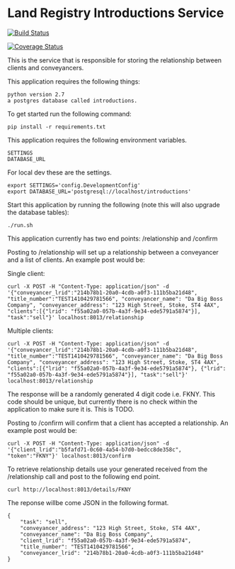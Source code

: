 Land Registry Introductions Service
=========

[![Build Status](https://travis-ci.org/LandRegistry/introductions.svg)](https://travis-ci.org/LandRegistry/ownership)

[![Coverage Status](https://img.shields.io/coveralls/LandRegistry/introductions.svg)](https://coveralls.io/r/LandRegistry/ownership)


This is the service that is responsible for storing the relationship between clients and conveyancers.

This application requires the following things:

```
python version 2.7
a postgres database called introductions.
```

To get started run the following command:

```
pip install -r requirements.txt
```

This application requires the following environment variables.

```
SETTINGS
DATABASE_URL
```

For local dev these are the settings.

```
export SETTINGS='config.DevelopmentConfig'
export DATABASE_URL='postgresql://localhost/introductions'
```

Start this application by running the following (note this will also upgrade the database tables):

```
./run.sh
```

This application currently has two end points: /relationship and /confirm

Posting to /relationship will set up a relationship between a conveyancer and a list
of clients. An example post would be:

Single client:
```
curl -X POST -H "Content-Type: application/json" -d '{"conveyancer_lrid":"214b78b1-20a0-4cdb-a0f3-111b5ba21d48", "title_number":"TEST1410429781566", "conveyancer_name": "Da Big Boss Company", "conveyancer_address": "123 High Street, Stoke, ST4 4AX", "clients":[{"lrid": "f55a02a0-057b-4a3f-9e34-ede5791a5874"}], "task":"sell"}' localhost:8013/relationship
```

Multiple clients:
```
curl -X POST -H "Content-Type: application/json" -d '{"conveyancer_lrid":"214b78b1-20a0-4cdb-a0f3-111b5ba21d48", "title_number":"TEST1410429781566", "conveyancer_name": "Da Big Boss Company", "conveyancer_address": "123 High Street, Stoke, ST4 4AX", "clients":[{"lrid": "f55a02a0-057b-4a3f-9e34-ede5791a5874"}, {"lrid": "f55a02a0-057b-4a3f-9e34-ede5791a5874"}], "task":"sell"}' localhost:8013/relationship
```

The response will be a randomly generated 4 digit code i.e. FKNY.
This code should be unique, but currently there is no check within the application to make sure it is. This is TODO.

Posting to /confirm will confirm that a client has accepted a relationship. An example post would be:

```
curl -X POST -H "Content-Type: application/json" -d '{"client_lrid":"b5fafd71-0c60-4a54-b7d0-bedcc8de358c", "token":"FKNY"}' localhost:8013/confirm
```


To retrieve relationship details use your generated received from the /relationship call and post to the following end point.

```
curl http://localhost:8013/details/FKNY
```

The reponse willbe come JSON in the following format.

```
{
    "task": "sell",
    "conveyancer_address": "123 High Street, Stoke, ST4 4AX",
    "conveyancer_name": "Da Big Boss Company",
    "client_lrid": "f55a02a0-057b-4a3f-9e34-ede5791a5874",
    "title_number": "TEST1410429781566",
    "conveyancer_lrid": "214b78b1-20a0-4cdb-a0f3-111b5ba21d48"
}
```
